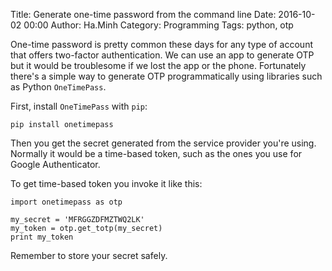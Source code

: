 Title: Generate one-time password from the command line
Date: 2016-10-02 00:00
Author: Ha.Minh
Category: Programming
Tags: python, otp

One-time password is pretty common these days for any type of account that offers two-factor authentication. We can use an app to generate OTP but it would be troublesome if we lost the app or the phone. Fortunately there's a simple way to generate OTP programmatically using libraries such as Python `OneTimePass`.

First, install `OneTimePass` with `pip`:
```
pip install onetimepass
```

Then you get the secret generated from the service provider you're using. Normally it would be a time-based token, such as the ones you use for Google Authenticator.

To get time-based token you invoke it like this:
```
import onetimepass as otp

my_secret = 'MFRGGZDFMZTWQ2LK'
my_token = otp.get_totp(my_secret)
print my_token
```

Remember to store your secret safely.
